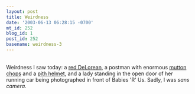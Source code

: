 ```yaml
---
layout: post
title: Weirdness
date: '2003-06-13 06:28:15 -0700'
mt_id: 252
blog_id: 1
post_id: 252
basename: weirdness-3
---
```

<br />Weirdness I saw today: a <a href="http://www.geocities.com/researchtriangle/lab/7139/custom.html" title="I don't think that this is the one I saw, though.">red DeLorean</a>, a postman with enormous <a href="http://www.ourreallybigadventure.com/activities/facial4.html">mutton chops</a> and a <a href="http://www.safetycentral.com/delstrawsafp.html">pith helmet</a>, and a lady standing in the open door of her running car being photographed in front of Babies 'R' Us. Sadly, I was <em>sans camera</em>.<br /><br /><br />
